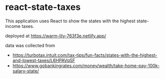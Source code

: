 # react-state-taxes

This application uses React to show the states with the highest state-income taxes.

deployed at https://warm-lily-763f3e.netlify.app/

data was collected from

- https://turbotax.intuit.com/tax-tips/fun-facts/states-with-the-highest-and-lowest-taxes/L6HPAVqSF
- https://www.gobankingrates.com/money/wealth/take-home-pay-100k-salary-state/
